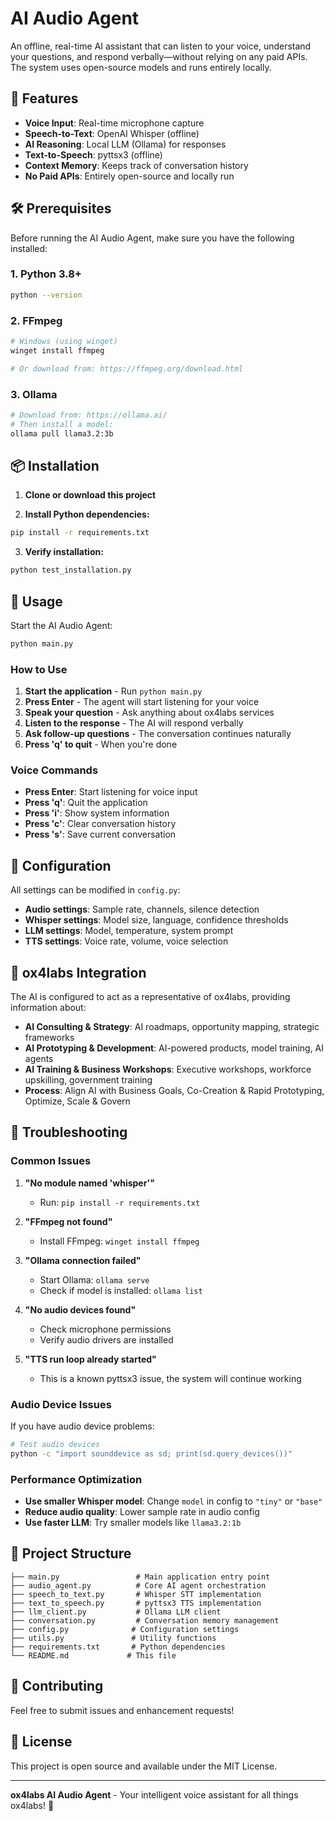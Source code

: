
# AI Audio Agent

An offline, real-time AI assistant that can listen to your voice, understand your questions, and respond verbally—without relying on any paid APIs. The system uses open-source models and runs entirely locally.

## 🚀 Features

- **Voice Input**: Real-time microphone capture
- **Speech-to-Text**: OpenAI Whisper (offline)
- **AI Reasoning**: Local LLM (Ollama) for responses
- **Text-to-Speech**: pyttsx3 (offline)
- **Context Memory**: Keeps track of conversation history
- **No Paid APIs**: Entirely open-source and locally run

## 🛠️ Prerequisites

Before running the AI Audio Agent, make sure you have the following installed:

### 1. Python 3.8+
```bash
python --version
```

### 2. FFmpeg
```bash
# Windows (using winget)
winget install ffmpeg

# Or download from: https://ffmpeg.org/download.html
```

### 3. Ollama
```bash
# Download from: https://ollama.ai/
# Then install a model:
ollama pull llama3.2:3b
```

## 📦 Installation

1. **Clone or download this project**

2. **Install Python dependencies:**
```bash
pip install -r requirements.txt
```

3. **Verify installation:**
```bash
python test_installation.py
```

## 🎯 Usage

Start the AI Audio Agent:

```bash
python main.py
```

### How to Use

1. **Start the application** - Run `python main.py`
2. **Press Enter** - The agent will start listening for your voice
3. **Speak your question** - Ask anything about ox4labs services
4. **Listen to the response** - The AI will respond verbally
5. **Ask follow-up questions** - The conversation continues naturally
6. **Press 'q' to quit** - When you're done

### Voice Commands

- **Press Enter**: Start listening for voice input
- **Press 'q'**: Quit the application
- **Press 'i'**: Show system information
- **Press 'c'**: Clear conversation history
- **Press 's'**: Save current conversation

## 🔧 Configuration

All settings can be modified in `config.py`:

- **Audio settings**: Sample rate, channels, silence detection
- **Whisper settings**: Model size, language, confidence thresholds
- **LLM settings**: Model, temperature, system prompt
- **TTS settings**: Voice rate, volume, voice selection

## 🏢 ox4labs Integration

The AI is configured to act as a representative of ox4labs, providing information about:

- **AI Consulting & Strategy**: AI roadmaps, opportunity mapping, strategic frameworks
- **AI Prototyping & Development**: AI-powered products, model training, AI agents
- **AI Training & Business Workshops**: Executive workshops, workforce upskilling, government training
- **Process**: Align AI with Business Goals, Co-Creation & Rapid Prototyping, Optimize, Scale & Govern

## 🐛 Troubleshooting

### Common Issues

1. **"No module named 'whisper'"**
   - Run: `pip install -r requirements.txt`

2. **"FFmpeg not found"**
   - Install FFmpeg: `winget install ffmpeg`

3. **"Ollama connection failed"**
   - Start Ollama: `ollama serve`
   - Check if model is installed: `ollama list`

4. **"No audio devices found"**
   - Check microphone permissions
   - Verify audio drivers are installed

5. **"TTS run loop already started"**
   - This is a known pyttsx3 issue, the system will continue working

### Audio Device Issues

If you have audio device problems:

```bash
# Test audio devices
python -c "import sounddevice as sd; print(sd.query_devices())"
```

### Performance Optimization

- **Use smaller Whisper model**: Change `model` in config to `"tiny"` or `"base"`
- **Reduce audio quality**: Lower sample rate in audio config
- **Use faster LLM**: Try smaller models like `llama3.2:1b`

## 📁 Project Structure

```
├── main.py                 # Main application entry point
├── audio_agent.py          # Core AI agent orchestration
├── speech_to_text.py       # Whisper STT implementation
├── text_to_speech.py       # pyttsx3 TTS implementation
├── llm_client.py           # Ollama LLM client
├── conversation.py         # Conversation memory management
├── config.py              # Configuration settings
├── utils.py               # Utility functions
├── requirements.txt       # Python dependencies
└── README.md             # This file
```

## 🤝 Contributing

Feel free to submit issues and enhancement requests!

## 📄 License

This project is open source and available under the MIT License.

---

**ox4labs AI Audio Agent** - Your intelligent voice assistant for all things ox4labs! 🚀 